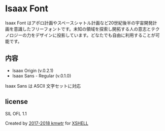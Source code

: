 # Isaax Font

Isaax Font はアポロ計画やスペースシャトル計画など20世紀後半の宇宙開発計画を意識したフリーフォントです。未知の領域を探索し開拓する人の意志とテクノロジーの力をデザインに投影しています。どなたでも自由に利用することが可能です。

## 内容

- Isaax Origin (v.0.2.1)
- Isaax Sans - Regular (v.0.1.0)

Isaax Sans は ASCII 文字セットに対応

## license

SIL OFL 1.1

Created by [2017-2018 kmwtr](https://kmwtr.xyz) for [XSHELL](https://xshell.io/)
